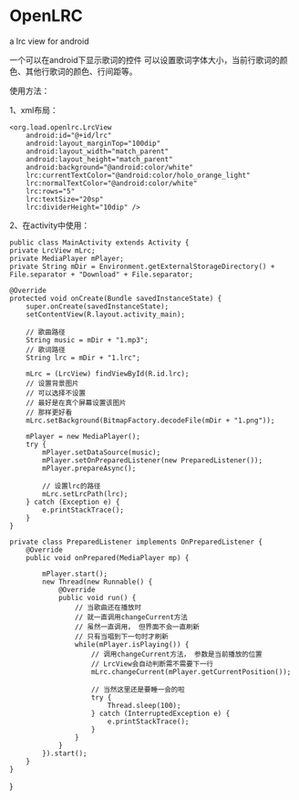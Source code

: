 OpenLRC
=======
a lrc view for android

一个可以在android下显示歌词的控件
可以设置歌词字体大小，当前行歌词的颜色、其他行歌词的颜色、行间距等。


使用方法：

  1、xml布局：
    <LinearLayout xmlns:android="http://schemas.android.com/apk/res/android"
    xmlns:lrc="http://schemas.android.com/apk/res/org.load.lrcviewtest"
    xmlns:tools="http://schemas.android.com/tools"
    android:layout_width="match_parent"
    android:layout_height="match_parent"
    android:orientation="vertical"
    tools:context=".MainActivity"
    android:background="@android:color/black" >

    <org.load.openlrc.LrcView
        android:id="@+id/lrc"
        android:layout_marginTop="100dip"
        android:layout_width="match_parent"
        android:layout_height="match_parent"
        android:background="@android:color/white"
        lrc:currentTextColor="@android:color/holo_orange_light"
        lrc:normalTextColor="@android:color/white"
        lrc:rows="5"
        lrc:textSize="20sp"
        lrc:dividerHeight="10dip" />
    
</LinearLayout>

  2、在activity中使用：
    
    public class MainActivity extends Activity {
	private LrcView mLrc;
	private MediaPlayer mPlayer;
	private String mDir = Environment.getExternalStorageDirectory() + File.separator + "Download" + File.separator;

	@Override
	protected void onCreate(Bundle savedInstanceState) {
		super.onCreate(savedInstanceState);
		setContentView(R.layout.activity_main);
		
		// 歌曲路径
		String music = mDir + "1.mp3";
		// 歌词路径
		String lrc = mDir + "1.lrc";
		
		mLrc = (LrcView) findViewById(R.id.lrc);
		// 设置背景图片
		// 可以选择不设置
		// 最好是在真个屏幕设置该图片
		// 那样更好看
		mLrc.setBackground(BitmapFactory.decodeFile(mDir + "1.png"));
		
		mPlayer = new MediaPlayer();
		try {
			mPlayer.setDataSource(music);
			mPlayer.setOnPreparedListener(new PreparedListener());
			mPlayer.prepareAsync();
			
			// 设置lrc的路径
			mLrc.setLrcPath(lrc);
		} catch (Exception e) {
			e.printStackTrace();
		}
	}
	
	private class PreparedListener implements OnPreparedListener {
		@Override
		public void onPrepared(MediaPlayer mp) {
		
			mPlayer.start();
			new Thread(new Runnable() {
				@Override
				public void run() {
					// 当歌曲还在播放时
					// 就一直调用changeCurrent方法
					// 虽然一直调用， 但界面不会一直刷新
					// 只有当唱到下一句时才刷新
					while(mPlayer.isPlaying()) {
						// 调用changeCurrent方法， 参数是当前播放的位置
						// LrcView会自动判断需不需要下一行
						mLrc.changeCurrent(mPlayer.getCurrentPosition());
						
						// 当然这里还是要睡一会的啦
						try {
							Thread.sleep(100);
						} catch (InterruptedException e) {
							e.printStackTrace();
						}
					}
				}
			}).start();
		}
	}
}
  
